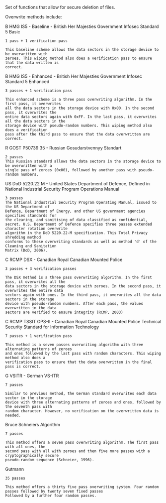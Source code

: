 Set of functions that allow for secure deletion of files.

Overwrite methods include:

  B HMG IS5 - Baseline - British Her Majesties Government Infosec Standard 5 Basic

    1 pass + 1 verification pass

    This baseline scheme allows the data sectors in the storage device to be overwritten with
    zeroes. This wiping method also does a verification pass to ensure that the data written is
    correct.

  B HMG IS5 - Enhanced - British Her Majesties Government Infosec Standard 5 Enhanced

    3 passes + 1 verification pass

    This enhanced scheme is a three pass overwriting algorithm. In the first pass, it overwrites
    all the data sectors in the storage device with 0x00. In the second pass, it overwrites the
    entire data sectors again with 0xFF. In the last pass, it overwrites all the data sectors in the
    storage device with pseudo-random numbers. This wiping method also does a verification
    pass after the third pass to ensure that the data overwritten are correct.

  R GOST P50739 35 - Russian Gosudarstvennyy Standart 

    2 passes
    This Russian standard allows the data sectors in the storage device to be overwritten with a
    single pass of zeroes (0x00), followed by another pass with pseudo-random numbers.

  US DoD 5220.22 M - United States Department of Defence, Defined in National Industrial Security Program Operations Manual

    3 passes
    The National Industrial Security Program Operating Manual, issued to the US Department of
    Defence, Department of Energy, and other US government agencies specifies standards for
    the clearing, and sanitising of data classified as confidential, secret. U.S. Department of Defence specifies three passes extended character rotation overwrite
    algorithm in the DoD 5220.22-M specification. This Total Privacy shredding method
    conforms to these overwriting standards as well as method 'd' of the Cleaning and Sanitation
    Matrix (DoD, 2006).

  C RCMP DSX - Canadian Royal Canadian Mounted Police

    3 passes + 3 verification passes

    The DSX method is a three pass overwriting algorithm. In the first pass, it overwrites all the
    data sectors in the storage device with zeroes. In the second pass, it overwrites the entire data
    sectors again with ones. In the third pass, it overwrites all the data sectors in the storage
    device with pseudo-random numbers. After each pass, the values overwritten in the data
    sectors are verified to ensure integrity (RCMP, 2003)

  C RCMP TSSIT OPS-II - Canadian Royal Canadian Mounted Police Technical Security Standard for Information Technology
  
    7 passes + 1 verification pass

    This method is a seven passes overwriting algorithm with three alternating patterns of zeroes
    and ones followed by the last pass with random characters. This wiping method also does a
    verification pass to ensure that the data overwritten in the final pass is correct.

  G VSITR - German VS-ITR

    7 passes

    Similar to previous method, the German standard overwrites each data sector in the storage
    device with three alternating patterns of zeroes and ones, followed by the seventh pass with
    random character. However, no verification on the overwritten data is needed.

  Bruce Schneiers Algorithm

    7 passes

    This method offers a seven pass overwriting algorithm. The first pass with all ones, the
    second pass with all with zeroes and then five more passes with a cryptographically secure
    pseudo-random sequence (Schneier, 1996).

  Gutmann 

    35 passes

    This method offers a thirty five pass overwriting system. Four random passes followed by twenty seven fixed passes
    Followed by a further four random passes. 

